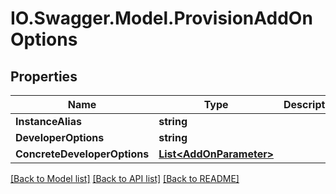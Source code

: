 # IO.Swagger.Model.ProvisionAddOnOptions
## Properties

Name | Type | Description | Notes
------------ | ------------- | ------------- | -------------
**InstanceAlias** | **string** |  | [optional] 
**DeveloperOptions** | **string** |  | [optional] 
**ConcreteDeveloperOptions** | [**List&lt;AddOnParameter&gt;**](AddOnParameter.md) |  | [optional] 

[[Back to Model list]](../README.md#documentation-for-models) [[Back to API list]](../README.md#documentation-for-api-endpoints) [[Back to README]](../README.md)

